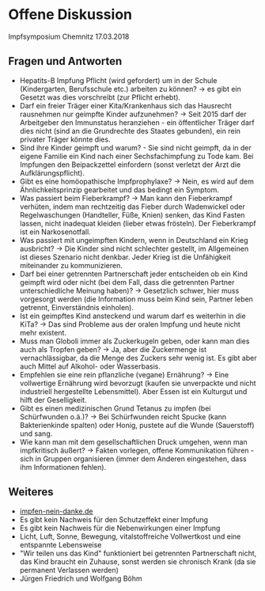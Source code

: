 # Offene Diskussion

Impfsymposium Chemnitz
17.03.2018

## Fragen und Antworten

* Hepatits-B Impfung Pflicht (wird gefordert) um in der Schule (Kindergarten, Berufsschule etc.) arbeiten zu können? -> es gibt ein Gesetzt was dies vorschreibt (zur Pflicht erhebt).
* Darf ein freier Träger einer Kita/Krankenhaus sich das Hausrecht rausnehmen nur geimpfte Kinder aufzunehmen? -> Seit 2015 darf der Arbeitgeber den Immunstatus heranziehen - ein öffentlicher Träger darf dies nicht (sind an die Grundrechte des Staates gebunden), ein rein privater Träger könnte dies.
* Sind ihre Kinder geimpft und warum? - Sie sind nicht geimpft, da in der eigene Familie ein Kind nach einer Sechsfachimpfung zu Tode kam. Bei Impfungen den Beipackzettel einfordern (sonst verletzt der Arzt die Aufklärungspflicht).
* Gibt es eine homöopathische Impfprophylaxe? -> Nein, es wird auf dem Ähnlichkeitsprinzip gearbeitet und das bedingt ein Symptom.
* Was passiert beim Fieberkrampf? -> Man kann den Fieberkrampf verhüten, indem man rechtzeitig das Fieber durch Wadenwickel oder Regelwaschungen (Handteller, Füße, Knien) senken, das Kind Fasten lassen, nicht inadequat kleiden (lieber etwas frösteln). Der Fieberkrampf ist ein Narkosenotfall.
* Was passiert mit ungeimpften Kindern, wenn in Deutschland ein Krieg ausbricht? -> Die Kinder sind nicht schlechter gestellt, im Allgemeinen ist dieses Szenario nicht denkbar. Jeder Krieg ist die Unfähigkeit miteinander zu kommunizieren.
* Darf bei einer getrennten Partnerschaft jeder entscheiden ob ein Kind geimpft wird oder nicht (bei dem Fall, dass die getrennten Partner unterschiedliche Meinung haben)? -> Gesetzlich schwer, hier muss vorgesorgt werden (die Information muss beim Kind sein, Partner leben getrennt, Einverständnis einholen).
* Ist ein geimpftes Kind ansteckend und warum darf es weiterhin in die KiTa? -> Das sind Probleme aus der oralen Impfung und heute nicht mehr existent.
* Muss man Globoli immer als Zuckerkugeln geben, oder kann man dies auch als Tropfen geben? -> Ja, aber die Zuckermenge ist vernachlässigbar, da die Menge des Zuckers sehr wenig ist. Es gibt aber auch Mittel auf Alkohol- oder Wasserbasis.
* Empfehlen sie eine rein pflanzliche (vegane) Ernährung? -> Eine vollwertige Ernährung wird bevorzugt (kaufen sie unverpackte und nicht industriell hergestellte Lebensmittel). Aber Essen ist ein Kulturgut und hilft der Geselligkeit.
* Gibt es einen medizinischen Grund Tetanus zu impfen (bei Schürfwunden o.ä.)? -> Bei Schürfwunden reicht Spucke (kann Bakterienkinde spalten) oder Honig, pustete auf die Wunde (Sauerstoff) und sang.
* Wie kann man mit dem gesellschaftlichen Druck umgehen, wenn man impfkritisch äußert? -> Fakten vorlegen, offene Kommunikation führen - sich in Gruppen organisieren (immer dem Anderen eingestehen, dass ihm Informationen fehlen).

## Weiteres

* [impfen-nein-danke.de](https:/www.impfen-nein-danke.de)
* Es gibt kein Nachweis für den Schutzeffekt einer Impfung
* Es gibt kein Nachweis für die Nebenwirkungen einer Impfung
* Licht, Luft, Sonne, Bewegung, vitalstoffreiche Vollwertkost und eine entspannte Lebensweise
* "Wir teilen uns das Kind" funktioniert bei getrennten Partnerschaft nicht, das Kind braucht ein Zuhause, sonst werden sie chronisch Krank (da sie permanent Verlassen werden)
* Jürgen Friedrich und Wolfgang Böhm
